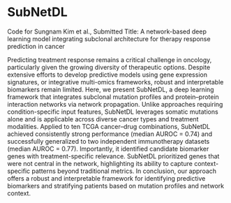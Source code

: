 # SubNetDL

Code for Sungnam Kim et al., Submitted 
Title: A network-based deep learning model integrating subclonal architecture for therapy response prediction in cancer


Predicting treatment response remains a critical challenge in oncology, particularly given the growing diversity of therapeutic options. Despite extensive efforts to develop predictive models using gene expression signatures, or integrative multi-omics frameworks, robust and interpretable biomarkers remain limited. Here, we present SubNetDL, a deep learning framework that integrates subclonal mutation profiles and protein–protein interaction networks via network propagation. Unlike approaches requiring condition-specific input features, SubNetDL leverages somatic mutations alone and is applicable across diverse cancer types and treatment modalities. Applied to ten TCGA cancer–drug combinations, SubNetDL achieved consistently strong performance (median AUROC = 0.74) and successfully generalized to two independent immunotherapy datasets (median AUROC = 0.77). Importantly, it identified candidate biomarker genes with treatment-specific relevance. SubNetDL prioritized genes that were not central in the network, highlighting its ability to capture context-specific patterns beyond traditional metrics. In conclusion, our approach offers a robust and interpretable framework for identifying predictive biomarkers and stratifying patients based on mutation profiles and network context.
